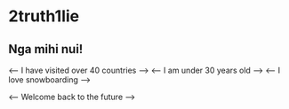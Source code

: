 # 2truth1lie

## Nga mihi nui!
<-- I have visited over 40 countries -->
<-- I am under 30 years old -->
<-- I love snowboarding -->

<-- Welcome back to the future -->

